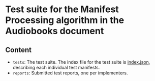 
# Test suite for the Manifest Processing algorithm in the Audiobooks document

## Content

- `tests`: The test suite. The index file for the test suite is [index.json](./tests/index.json), describing each individual test manifests.
- `reports`: Submitted test reports, one per implementers. 
  
